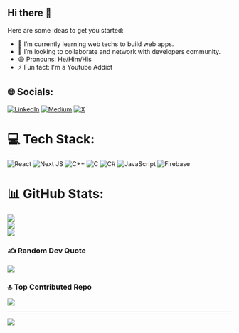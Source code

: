 ## Hi there 👋
Here are some ideas to get you started:

- 🌱 I’m currently learning  web techs to build web apps.
- 👯 I’m looking to collaborate and network with developers community. 
- 😄 Pronouns: He/Him/His
- ⚡ Fun fact: I'm a Youtube Addict 


## 🌐 Socials:
[![LinkedIn](https://img.shields.io/badge/LinkedIn-%230077B5.svg?logo=linkedin&logoColor=white)](https://linkedin.com/in/william-kivindu-4b0a83287) [![Medium](https://img.shields.io/badge/Medium-12100E?logo=medium&logoColor=white)](https://medium.com/@kivindukilonzo) [![X](https://img.shields.io/badge/X-black.svg?logo=X&logoColor=white)](https://x.com/@kivindu_dotnet) 

# 💻 Tech Stack:
![React](https://img.shields.io/badge/react-%2320232a.svg?style=for-the-badge&logo=react&logoColor=%2361DAFB) ![Next JS](https://img.shields.io/badge/Next-black?style=for-the-badge&logo=next.js&logoColor=white) ![C++](https://img.shields.io/badge/c++-%2300599C.svg?style=for-the-badge&logo=c%2B%2B&logoColor=white) ![C](https://img.shields.io/badge/c-%2300599C.svg?style=for-the-badge&logo=c&logoColor=white) ![C#](https://img.shields.io/badge/c%23-%23239120.svg?style=for-the-badge&logo=csharp&logoColor=white) ![JavaScript](https://img.shields.io/badge/javascript-%23323330.svg?style=for-the-badge&logo=javascript&logoColor=%23F7DF1E) ![Firebase](https://img.shields.io/badge/firebase-%23039BE5.svg?style=for-the-badge&logo=firebase)
# 📊 GitHub Stats:
![](https://github-readme-stats.vercel.app/api?username=william2032&theme=dracula&hide_border=false&include_all_commits=false&count_private=false)<br/>
![](https://github-readme-streak-stats.herokuapp.com/?user=william2032&theme=dracula&hide_border=false)<br/>
![](https://github-readme-stats.vercel.app/api/top-langs/?username=william2032&theme=dracula&hide_border=false&include_all_commits=false&count_private=false&layout=compact)



### ✍️ Random Dev Quote
![](https://quotes-github-readme.vercel.app/api?type=horizontal&theme=radical)

### 🔝 Top Contributed Repo
![](https://github-contributor-stats.vercel.app/api?username=william2032&limit=5&theme=dracula&combine_all_yearly_contributions=true)

---
[![](https://visitcount.itsvg.in/api?id=william2032&label=Profile%20Views&color=0&pretty=false)](https://visitcount.itsvg.in)

<!-- Proudly created with GPRM ( https://gprm.itsvg.in ) -->
